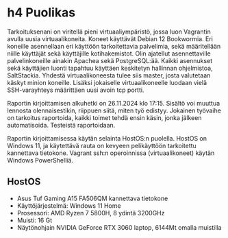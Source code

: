 # h4 Puolikas
Tarkoituksenani on viritellä pieni virtuaaliympäristö, jossa luon Vagrantin avulla uusia virtuaalikoneita. Koneet käyttävät Debian 12 Bookwormia. Eri koneille asennellaan eri käyttöön tarkoitettavia palvelimia, sekä määritellään niille käyttäjät sekä käyttäjille kotihakemistot. Olin ajatellut asennettaville palvelinkoneille ainakin Apachea sekä PostgreSQL:ää. Kaikki asennukset sekä käyttäjien luonti tapahtuu käyttäen keskitetyn hallinnan ohjelmistoa, SaltStackia. Yhdestä virtuaalikoneesta tulee siis master, josta valutetaan käskyt minion koneille. Lisäksi jokaiselle virtuaalikoneelle luodaan vielä SSH-varayhteys määrittäen uusi avoin tcp portti.

Raportin kirjoittamisen alkuhetki on 26.11.2024 klo 17:15. Sisältö voi muuttua lennosta olennaisestikin, riippuen siitä, miten työ edistyy. Jokainen työvaihe on tarkoitus raportoida, kaikki toimet tehdä ensin käsin, jonka jälkeen automatisoida. Testeistä raportoidaan.

Raportin kirjoittamisessa käytän selainta HostOS:n puolella. HostOS on Windows 11, ja käytettävä rauta on kevyeen pelikäyttöön tarkoitettu kannettava tietokone. Vagrant ssh:n operoinnissa (virtuaalikoneet) käytän Windows PowerShelliä.

## HostOS
- Asus Tuf Gaming A15 FA506QM kannettava tietokone
- Käyttöjärjestelmä: Windows 11 Home
- Prosessori: AMD Ryzen 7 5800H, 8 ydintä 3200GHz
- Muisti: 16 Gt
- Näytönohjain NVIDIA GeForce RTX 3060 laptop, 6144Mt omalla muistilla


